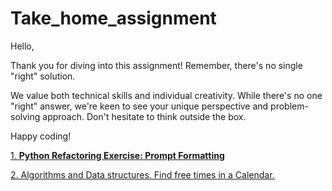 # Take_home_assignment

Hello,

Thank you for diving into this assignment! Remember, there's no single "right" solution. 

We value both technical skills and individual creativity. While there's no one "right" answer, we're keen to see your unique perspective and problem-solving approach. Don't hesitate to think outside the box. 

Happy coding!

[1. **Python Refactoring Exercise: Prompt Formatting**](https://www.notion.so/1-Python-Refactoring-Exercise-Prompt-Formatting-8200dfebd9b94d39bbc2c97d8a7399d7?pvs=21)

[2. Algorithms and Data structures.  Find free times in a Calendar.](https://www.notion.so/2-Algorithms-and-Data-structures-Find-free-times-in-a-Calendar-6727136cefa24e7b9f288d423e1d15bb?pvs=21)
